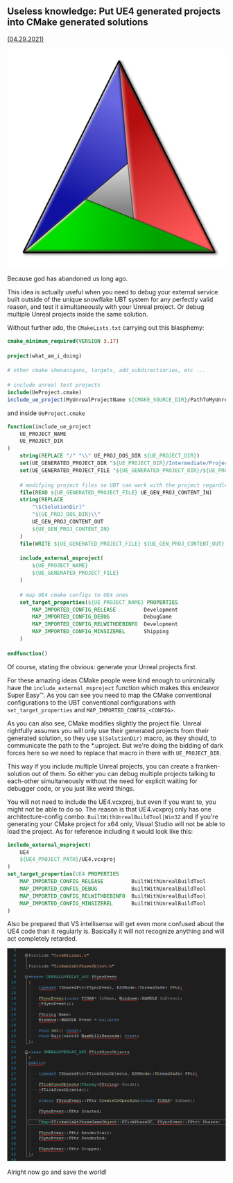 ## Useless knowledge: Put UE4 generated projects into CMake generated solutions

[(04.29.2021)](/c/log/cmake-your-ue-project)

![md.parallax](Cmake.svg)

Because god has abandoned us long ago.

This idea is actually useful when you need to debug your external service built outside of the unique snowflake UBT system for any perfectly valid reason, and test it simultaneously with your Unreal project. Or debug multiple Unreal projects inside the same solution.

Without further ado, the `CMakeLists.txt` carrying out this blasphemy:

```CMake
cmake_minimum_required(VERSION 3.17)

project(what_am_i_doing)

# other cmake shenanigans, targets, add_subdirectiories, etc ...

# include unreal test projects
include(UeProject.cmake)
include_ue_project(MyUnrealProjectName ${CMAKE_SOURCE_DIR}/PathToMyUnrealProject)
```

and inside `UeProject.cmake`

```CMake
function(include_ue_project
    UE_PROJECT_NAME
    UE_PROJECT_DIR
)
    string(REPLACE "/" "\\" UE_PROJ_DOS_DIR ${UE_PROJECT_DIR})
    set(UE_GENERATED_PROJECT_DIR "${UE_PROJECT_DIR}/Intermediate/ProjectFiles")
    set(UE_GENERATED_PROJECT_FILE "${UE_GENERATED_PROJECT_DIR}/${UE_PROJECT_NAME}.vcxproj")

    # modifying project files so UBT can work with the project regardless of where the solution file is
    file(READ ${UE_GENERATED_PROJECT_FILE} UE_GEN_PROJ_CONTENT_IN)
    string(REPLACE
        "\$(SolutionDir)"
        "${UE_PROJ_DOS_DIR}\\"
        UE_GEN_PROJ_CONTENT_OUT
        ${UE_GEN_PROJ_CONTENT_IN}
    )
    file(WRITE ${UE_GENERATED_PROJECT_FILE} ${UE_GEN_PROJ_CONTENT_OUT})

    include_external_msproject(
        ${UE_PROJECT_NAME}
        ${UE_GENERATED_PROJECT_FILE}
    )

    # map UE4 cmake configs to UE4 ones
    set_target_properties(${UE_PROJECT_NAME} PROPERTIES
        MAP_IMPORTED_CONFIG_RELEASE         Development
        MAP_IMPORTED_CONFIG_DEBUG           DebugGame
        MAP_IMPORTED_CONFIG_RELWITHDEBINFO  Development
        MAP_IMPORTED_CONFIG_MINSIZEREL      Shipping
    )

endfunction()
```

Of course, stating the obvious: generate your Unreal projects first.

For these amazing ideas CMake people were kind enough to unironically have the `include_external_msproject` function which makes this endeavor Super Easy™. As you can see you need to map the CMake conventional configurations to the UBT conventional configurations with `set_target_properties` and `MAP_IMPORTED_CONFIG_<CONFIG>`.

As you can also see, CMake modifies slightly the project file. Unreal rightfully assumes you will only use their generated projects from their generated solution, so they use `$(SolutionDir)` macro, as they should, to communicate the path to the \*.uproject. But we're doing the bidding of dark forces here so we need to replace that macro in there with `UE_PROJECT_DIR`.

This way if you include multiple Unreal projects, you can create a franken-solution out of them. So either you can debug multiple projects talking to each-other simultaneously without the need for explicit waiting for debugger code, or you just like weird things.

You will not need to include the UE4.vcxproj, but even if you want to, you might not be able to do so. The reason is that UE4.vcxproj only has one architecture-config combo: `BuiltWithUnrealBuildTool|Win32` and if you're generating your CMake project for x64 only, Visual Studio will not be able to load the project. As for reference including it would look like this:

```CMake
include_external_msproject(
    UE4
    ${UE4_PROJECT_PATH}/UE4.vcxproj
)
set_target_properties(UE4 PROPERTIES
    MAP_IMPORTED_CONFIG_RELEASE         BuiltWithUnrealBuildTool
    MAP_IMPORTED_CONFIG_DEBUG           BuiltWithUnrealBuildTool
    MAP_IMPORTED_CONFIG_RELWITHDEBINFO  BuiltWithUnrealBuildTool
    MAP_IMPORTED_CONFIG_MINSIZEREL      BuiltWithUnrealBuildTool
)
```

Also be prepared that VS intellisense will get even more confused about the UE4 code than it regularly is. Basically it will not recognize anything and will act completely retarded.

![md.expand](ue4-in-cmake-intellisense.png)

Alright now go and save the world!